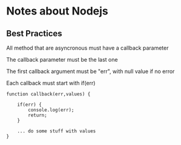 
# Notes about Nodejs

## Best Practices 

All method that are asyncronous must have a callback parameter

The callback parameter must be the last one

The first callback argument must be "err", with null value if no error

Each callback must start with if(err)

```
function callback(err,values) {

	if(err) {
		console.log(err);
		return;
	}

	... do some stuff with values
}
```




